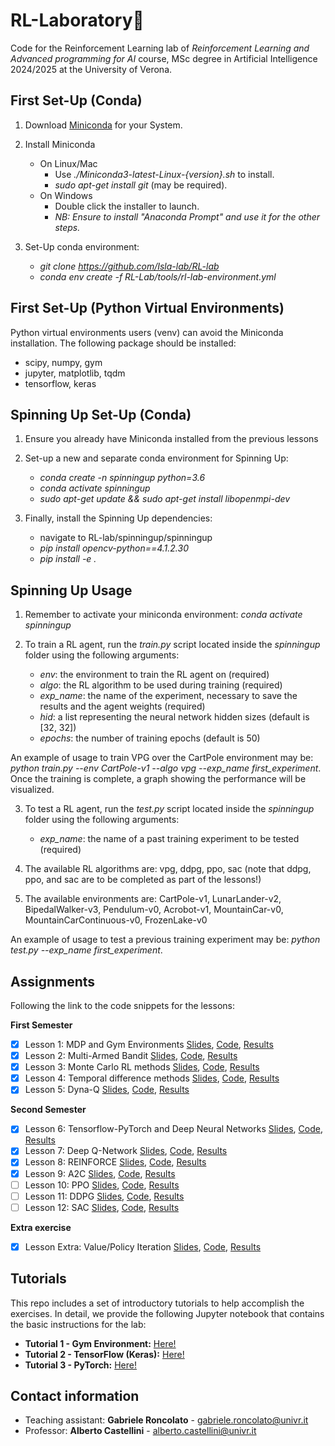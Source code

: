 # RL-Laboratory🤖

Code for the Reinforcement Learning lab of *Reinforcement Learning and Advanced programming for AI* course, MSc degree in Artificial Intelligence 2024/2025 at the University of Verona.

## First Set-Up (Conda)
1. Download [Miniconda](https://docs.conda.io/en/latest/miniconda.html) for your System.

2.  Install Miniconda
	- On Linux/Mac 
		- Use *./Miniconda3-latest-Linux-{version}.sh* to install.
		- *sudo apt-get install git* (may be required).
	- On Windows
		- Double click the installer to launch.
		- *NB: Ensure to install "Anaconda Prompt" and use it for the other steps.*

3.  Set-Up conda environment:
	- *git clone https://github.com/Isla-lab/RL-lab*
	- *conda env create -f RL-Lab/tools/rl-lab-environment.yml*

## First Set-Up (Python Virtual Environments)
Python virtual environments users (venv) can avoid the Miniconda installation. The following package should be installed:
  - scipy, numpy, gym
  - jupyter, matplotlib, tqdm
  - tensorflow, keras

## Spinning Up Set-Up (Conda)
1. Ensure you already have Miniconda installed from the previous lessons

2. Set-up a new and separate conda environment for Spinning Up:
	- *conda create -n spinningup python=3.6*
	- *conda activate spinningup*
	- *sudo apt-get update && sudo apt-get install libopenmpi-dev*

3. Finally, install the Spinning Up dependencies:
	- navigate to RL-lab/spinningup/spinningup
	- *pip install opencv-python==4.1.2.30*
	- *pip install -e .*
	
## Spinning Up Usage
1. Remember to activate your miniconda environment: *conda activate spinningup*

2. To train a RL agent, run the *train.py* script located inside the *spinningup* folder using the following arguments:
	- *env*: the environment to train the RL agent on (required)
	- *algo*: the RL algorithm to be used during training (required)
	- *exp_name*: the name of the experiment, necessary to save the results and the agent weights (required)
	- *hid*: a list representing the neural network hidden sizes (default is [32, 32])
	- *epochs*: the number of training epochs (default is 50)

An example of usage to train VPG over the CartPole environment may be: *python train.py --env CartPole-v1 --algo vpg --exp_name first_experiment*.
Once the training is complete, a graph showing the performance will be visualized.

3. To test a RL agent, run the *test.py* script located inside the *spinningup* folder using the following arguments:
	- *exp_name*: the name of a past training experiment to be tested (required)

4. The available RL algorithms are: vpg, ddpg, ppo, sac (note that ddpg, ppo, and sac are to be completed as part of the lessons!)

5. The available environments are: CartPole-v1, LunarLander-v2, BipedalWalker-v3, Pendulum-v0, Acrobot-v1, MountainCar-v0, MountainCarContinuous-v0, FrozenLake-v0

An example of usage to test a previous training experiment may be: *python test.py --exp_name first_experiment*.

## Assignments
Following the link to the code snippets for the lessons:

**First Semester**
- [x] Lesson 1: MDP and Gym Environments [Slides](slides/slides_lesson_1.pdf), [Code](lessons/lesson_1_code.py), [Results](results/lesson_1_results.txt)
- [x] Lesson 2: Multi-Armed Bandit [Slides](slides/slides_lesson_2.pdf), [Code](lessons/lesson_2_code.py), [Results](results/lesson_2_results.txt)
- [x] Lesson 3: Monte Carlo RL methods [Slides](slides/slides_lesson_3.pdf), [Code](lessons/lesson_3_code.py), [Results](results/lesson_3_results.txt)
- [x] Lesson 4: Temporal difference methods [Slides](slides/slides_lesson_4.pdf), [Code](lessons/lesson_4_code.py), [Results](results/lesson_4_results.txt)
- [x] Lesson 5: Dyna-Q [Slides](slides/slides_lesson_5.pdf), [Code](lessons/lesson_5_code.py), [Results](results/lesson_5_results.txt)

**Second Semester**
- [x] Lesson 6: Tensorflow-PyTorch and Deep Neural Networks [Slides](slides/slides_lesson_6.pdf), [Code](lessons/lesson_6_code.py), [Results](results/lesson_6_results.txt)
- [x] Lesson 7: Deep Q-Network [Slides](slides/slides_lesson_7.pdf), [Code](lessons/lesson_7_code.py), [Results](results/lesson_7_results.txt)
- [x] Lesson 8: REINFORCE [Slides](slides/slides_lesson_8.pdf), [Code](lessons/lesson_8_code.py), [Results](results/lesson_8_result.png) 
- [x] Lesson 9: A2C [Slides](slides/slides_lesson_9.pdf), [Code](lessons/lesson_9_code.py), [Results](results/lesson_9_result.png)
- [ ] Lesson 10: PPO [Slides](slides/slides_lesson_10.pdf), [Code](spinningup), [Results](results/lesson_10_spinningup-ppo.png)
- [ ] Lesson 11: DDPG [Slides](slides/slides_lesson_11.pdf), [Code](spinningup), [Results](results/lesson_11_spinningup-ddpg_MountainCar_v0.png)
- [ ] Lesson 12: SAC [Slides](slides/slides_lesson_12.pdf), [Code](spinningup), [Results](results/lesson_12_spinningup-sac_MountainCar_v0.png)

<!---  - [ ] Lesson 11: DRL in Practice [Code!](lessons/lesson_11_code.py) [Results 1!](results/lesson_11_result.png) [Results 2!](results/lesson_11_results_TB3.png) [Slides!](slides/slides_lesson_11.pdf) --->

**Extra exercise**
- [x] Lesson Extra: Value/Policy Iteration [Slides](slides/slides_lesson_extra.pdf), [Code](lessons/lesson_extra_code.py), [Results](results/lesson_extra_results.txt)

## Tutorials
This repo includes a set of introductory tutorials to help accomplish the exercises. In detail, we provide the following Jupyter notebook that contains the basic instructions for the lab:
- **Tutorial 1 - Gym Environment:** [Here!](tutorials/tutorial_environment.ipynb)
- **Tutorial 2 - TensorFlow (Keras):** [Here!](tutorials/tutorial_tensorflow.ipynb)
- **Tutorial 3 - PyTorch:** [Here!](tutorials/tutorial_pytorch.ipynb)


## Contact information
*  Teaching assistant: **Gabriele Roncolato** - gabriele.roncolato@univr.it
*  Professor: **Alberto Castellini** - alberto.castellini@univr.it
